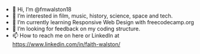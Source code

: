 - 👋 Hi, I’m @fmwalston18
- 👀 I’m interested in film, music, history, science, space and tech.
- 🌱 I’m currently learning Responsive Web Design with freecodecamp.org
- 💞️ I’m looking for feedback on my coding structure.
- 📫 How to reach me on here or LinkedIn at https://www.linkedin.com/in/faith-walston/

<!---
fmwalston18/fmwalston18 is a ✨ special ✨ repository because its `README.md` (this file) appears on your GitHub profile.
You can click the Preview link to take a look at your changes.
--->
